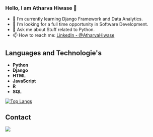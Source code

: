 ### Hello, I am Atharva Hiwase 👋

- 🌱 I’m currently learning Django Framework and Data Analytics.
- 🤔 I’m looking for a full time opportunity in Software Development.
- 💬 Ask me about Stuff related to Python.
- 📫 How to reach me: [LinkedIn - @AtharvaHiwase](https://www.linkedin.com/in/atharva-hiwase-92810014b/)

## Languages and Technologie's
* **Python**                                                                              
* **Django** 
* **HTML**
* **JavaScript**
* **R**
* **SQL**

[![Top Langs](https://github-readme-stats.vercel.app/api/top-langs/?username=atharva07)](https://github.com/indieD3v/github-readme-stats)

## Contact
<a href="https://www.linkedin.com/in/atharva-hiwase-92810014b/"><img src="https://img.icons8.com/fluent/48/000000/linkedin.png"/></a>
